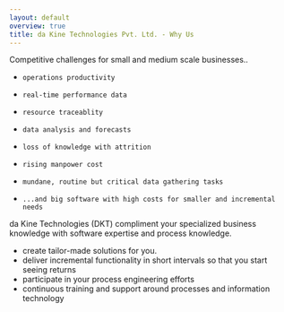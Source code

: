 ```yaml
---
layout: default
overview: true
title: da Kine Technologies Pvt. Ltd. - Why Us
---
```


Competitive challenges for small and medium scale businesses..

*     operations productivity
*     real-time performance data
*     resource traceablity
*     data analysis and forecasts
*     loss of knowledge with attrition
*     rising manpower cost
*     mundane, routine but critical data gathering tasks
*     ...and big software with high costs for smaller and incremental needs

da Kine Technologies (DKT) compliment your specialized business knowledge with software expertise and process knowledge.

*  create tailor-made solutions for you.
*  deliver incremental functionality in short intervals so that you start seeing returns
*  participate in your process engineering efforts
*  continuous training and support around processes and information technology

